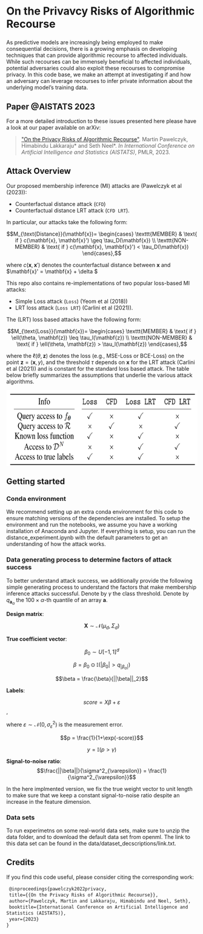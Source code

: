 # On the Privavcy Risks of Algorithmic Recourse 
###
As predictive models are increasingly being employed to make consequential decisions, there is
a growing emphasis on developing techniques that can provide algorithmic recourse to affected
individuals. While such recourses can be immensely beneficial to affected individuals, potential
adversaries could also exploit these recourses to compromise privacy. In this code base, we make an 
attempt at investigating if and how an adversary can leverage recourses to infer private information
about the underlying model’s training data. 

## Paper @AISTATS 2023
For a more detailed introduction to these issues presented here please have a look at our paper available on arXiv:

>["On the Privacy Risks of Algorithmic Recourse"](https://arxiv.org/abs/2211.05427). Martin Pawelczyk, Himabindu Lakkaraju* and Seth Neel*.
*In International Conference on Artificial Intelligence and Statistics (AISTATS)*, PMLR, 2023.

## Attack Overview

Our proposed membership inference (MI) attacks are (Pawelczyk et al (2023)):
- Counterfactual distance attack ($\texttt{CFD}$)
- Counterfactual distance LRT attack ($\texttt{CFD LRT}$).

In particular, our attacks take the following form:
```math
M_{\text{Distance}}(\mathbf{x})= \begin{cases} \texttt{MEMBER} & \text{ if } c(\mathbf{x}, \mathbf{x}') \geq \tau_D(\mathbf{x}) \\ \texttt{NON-MEMBER} & \text{ if } c(\mathbf{x}, \mathbf{x}') < \tau_D(\mathbf{x}) \end{cases},
```
where $c(\mathbf{x}, \mathbf{x}')$ denotes the counterfactual distance between $\mathbf{x}$ and $\mathbf{x}' = \mathbf{x} + \delta $

This repo also contains re-implementations of two popular loss-based MI attacks:
- Simple Loss attack ($\texttt{Loss}$) (Yeom et al (2018))
- LRT loss attack ($\texttt{Loss LRT}$) (Carlini et al (2021)).

The (LRT) loss based attacks have the following form:
```math
M_{\text{Loss}}(\mathbf{x})= \begin{cases} \texttt{MEMBER} & \text{ if } \ell(\theta, \mathbf{z}) \leq \tau_l(\mathbf{z}) \\ \texttt{NON-MEMBER} & \text{ if } \ell(\theta, \mathbf{z}) > \tau_l(\mathbf{z}) \end{cases},
```
where the $\ell(\theta, \mathbf{z})$ denotes the loss (e.g., MSE-Loss or BCE-Loss) on the point $\mathbf{z} = (\mathbf{x}, y)$, and the threshold $\tau$ depends on $\mathbf{x}$ for the LRT attack (Carlini et al (2021)) and is constant for the standard loss based attack. The table below briefly summarizes the assumptions that underlie the various attack algorithms.

<img align="center" width="600" height="200" src="/information_sets.PNG">

## Getting started
### Conda environment
We recommend setting up an extra conda environment for this code to ensure matching versions of the dependencies are installed. To setup the environment and run the notebooks, we assume you have a working installation of Anaconda and Jupyter. If everything is setup, you can run the distance_experiment.ipynb with the default parameters to get an understanding of how the attack works.

### Data generating process to determine factors of attack success
To better understand attack success, we additionally provide the following simple generating process to understand the factors that make membership inference attacks successful. 
Denote by $\gamma$ the class threshold. Denote by $q_{\mathbf{a}_{\alpha}}$ the $100 \times \alpha$-th quantile of an array $\mathbf{a}$.

**Design matrix**: 

$$\mathbf{X} \sim \mathcal{N}(\mu_d, \Sigma_d)$$

**True coefficient vector**:

$$\beta_0 \sim U[-1,1]^d$$

$$\beta = \beta_0 \odot \mathbb{I}(|\beta_0| > q_{|\beta_{\alpha}|})$$

$$\beta = \frac{\beta}{||\beta||_2}$$

**Labels**:

$$score =  X \beta + \varepsilon$$,

where $\varepsilon \sim \mathcal{N}(0, \sigma^2_{\varepsilon})$ is the measurement error.

$$p = \frac{1}{1+\exp(-score)}$$

$$y =  \mathbb{I}\big( p  > \gamma \big)$$

**Signal-to-noise ratio**:
$$\frac{||\beta||}{\sigma^2_{\varepsilon}} = \frac{1}{\sigma^2_{\varepsilon}}$$

In the here implmented version, we fix the true weight vector to unit length to make sure that we keep a constant signal-to-noise ratio despite an increase in the feature dimension.

### Data sets
To run experimetns on some real-world data sets, make sure to unzip the data folder, and to download the default data set from openml. The link to this data set can be found in the data/dataset_decscriptions/link.txt.

## Credits
If you find this code useful, please consider citing the corresponding work:
```
 @inproceedings{pawelczyk2022privacy,
 title={{On the Privacy Risks of Algorithmic Recourse}},
 author={Pawelczyk, Martin and Lakkaraju, Himabindu and Neel, Seth},
 booktitle={International Conference on Artificial Intelligence and Statistics (AISTATS)},
 year={2023}
}
```
